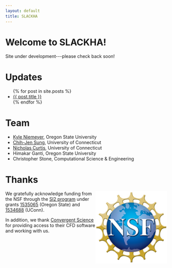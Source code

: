 ```yaml
---
layout: default
title: SLACKHA
---
```


# Welcome to SLACKHA!

Site under development---please check back soon!

# Updates

<ul>
  {% for post in site.posts %}
    <li>
      <a href="{{ post.url }}">{{ post.title }}</a>
    </li>
  {% endfor %}
</ul>

# Team

 * [Kyle Niemeyer](http://kyleniemeyer.com), Oregon State University
 * [Chih-Jen Sung](http://combdiaglab.engr.uconn.edu), University of Connecticut
 * [Nicholas Curtis](https://github.com/arghdos), University of Connecticut
 * Himakar Ganti, Oregon State University
 * Christopher Stone, Computational Science & Engineering

# Thanks

<img style="float: right;" src="/public/img/nsf1.jpg" width="224px">

We gratefully acknowledge funding from the NSF through the [SI2 program](www.nsf.gov/si2/)
under grants [1535065](https://www.nsf.gov/awardsearch/showAward?AWD_ID=1535065&HistoricalAwards=false) (Oregon State)
and [1534688](https://www.nsf.gov/awardsearch/showAward?AWD_ID=1534688&HistoricalAwards=false) (UConn).

In addition, we thank [Convergent Science](https://convergecfd.com) for providing access to their CFD
software and working with us.
